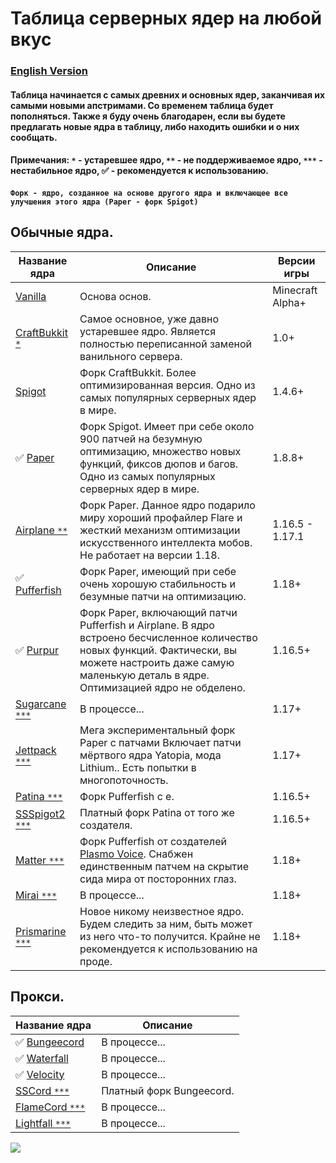 # Таблица серверных ядер на любой вкус

### [English Version](https://github.com/bottleofench/minecraft-content-bestiary/blob/main/mods/server-software_en.md)

#### Таблица начинается с самых древних и основных ядер, заканчивая их самыми новыми апстримами. Со временем таблица будет пополняться. Также я буду очень благодарен, если вы будете предлагать новые ядра в таблицу, либо находить ошибки и о них сообщать.

#### Примечания: `*` - устаревшее ядро, `**` - не поддерживаемое ядро, `***` - нестабильное ядро, ✅ - рекомендуется к использованию.
#### `Форк - ядро, созданное на основе другого ядра и включающее все улучшения этого ядра (Paper - форк Spigot)`

## Обычные ядра.

| Название ядра | Описание | Версии игры |
| --- | --- | --- |
| [Vanilla](https://getbukkit.org/download/vanilla) | Основа основ. | Minecraft Alpha+ |
| [CraftBukkit `*`](https://getbukkit.org/download/craftbukkit) | Самое основное, уже давно устаревшее ядро. Является полностью переписанной заменой ванильного сервера. | 1.0+ |
| [Spigot](https://getbukkit.org/download/spigot) | Форк CraftBukkit. Более оптимизированная версия. Одно из самых популярных серверных ядер в мире. | 1.4.6+ |
| ✅ [Paper](https://github.com/PaperMC/Paper) | Форк Spigot. Имеет при себе около 900 патчей на безумную оптимизацию, множество новых функций, фиксов дюпов и багов. Одно из самых популярных серверных ядер в мире. | 1.8.8+ |
| [Airplane `**`](https://airplane.gg) | Форк Paper. Данное ядро подарило миру хороший профайлер Flare и жесткий механизм оптимизации искусственного интеллекта мобов. Не работает на версии 1.18. | 1.16.5 - 1.17.1 |
| ✅ [Pufferfish](https://github.com/pufferfish-gg/Pufferfish) | Форк Paper, имеющий при себе очень хорошую стабильность и безумные патчи на оптимизацию. | 1.18+ |
| ✅ [Purpur](https://github.com/PurpurMC/Purpur) | Форк Paper, включающий патчи Pufferfish и Airplane. В ядро встроено бесчисленное количество новых функций. Фактически, вы можете настроить даже самую маленькую деталь в ядре. Оптимизацией ядро не обделено. | 1.16.5+ |
| [Sugarcane `***`](https://github.com/SugarcaneMC/Sugarcane) | В процессе... | 1.17+ |
| [Jettpack `***`](https://gitlab.com/Titaniumtown/JettPack) | Мега экспериментальный форк Paper с патчами Включает патчи мёртвого ядра Yatopia, мода Lithium.. Есть попытки в многопоточность. | 1.17+ |
| [Patina `***`](https://github.com/PatinaMC/Patina) | Форк Pufferfish с е. | 1.16.5+ |
| [SSSpigot2 `***`](https://www.mc-market.org/resources/14122/) | Платный форк Patina от того же создателя. | 1.16.5+ |
| [Matter `***`](https://github.com/plasmoapp/matter) | Форк Pufferfish от создателей [Plasmo Voice](https://modrinth.com/mod/plasmo-voice). Снабжен единственным патчем на скрытие сида мира от посторонних глаз. | 1.18+ |
| [Mirai `***`](https://github.com/etil2jz/Mirai) | В процессе... | 1.18+ |
| [Prismarine `***`](https://github.com/PrismarineTeam/Prismarine) | Новое никому неизвестное ядро. Будем следить за ним, быть может из него что-то получится. Крайне не рекомендуется к использованию на проде. | 1.18+ |

## Прокси.

| Название ядра | Описание |
| --- | --- |
| ✅ [Bungeecord](https://www.spigotmc.org/wiki/bungeecord-installation/) | В процессе... |
| ✅ [Waterfall](https://github.com/PaperMC/Waterfall) | В процессе... |
| ✅ [Velocity](https://github.com/PaperMC/Velocity) | В процессе... |
| [SSCord `***`](https://www.mc-market.org/resources/14562/) | Платный форк Bungeecord. |
| [FlameCord `***`](https://github.com/2lstudios-mc/FlameCord) | В процессе... |
| [Lightfall `***`](https://github.com/ArclightPowered/lightfall) | В процессе... |

<img src="https://raw.githubusercontent.com/saboooor/fork-graph/main/img.png">